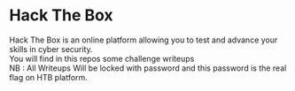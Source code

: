 # Hack The Box
Hack The Box is an online platform allowing you to test and advance your skills in cyber security.<br>
You will find in this repos some challenge writeups<br>
NB : All Writeups Will be locked with password and this password is the real flag on HTB platform.
